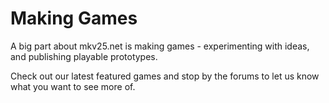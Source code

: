 Making Games
============

A big part about mkv25.net is making games - experimenting with ideas, and publishing playable prototypes.

Check out our latest featured games and stop by the forums to let us know what you want to see more of.